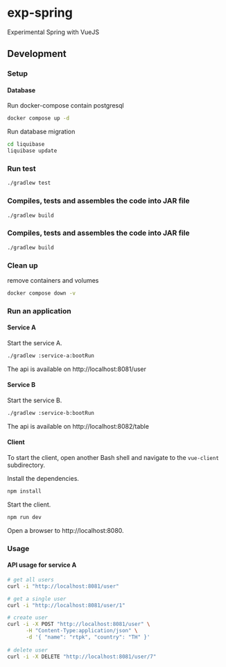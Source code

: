 # exp-spring
Experimental Spring with VueJS

## Development
### Setup
#### Database
Run docker-compose contain postgresql
```bash
docker compose up -d
```
Run database migration
```bash
cd liquibase
liquibase update
```
### Run test
```bash
./gradlew test
```

### Compiles, tests and assembles the code into JAR file
```bash
./gradlew build
```

### Compiles, tests and assembles the code into JAR file
```bash
./gradlew build
```


### Clean up
remove containers and volumes
```bash
docker compose down -v
```
### Run an application

#### Service A
Start the service A.
```bash
./gradlew :service-a:bootRun
```
The api is available on http://localhost:8081/user
#### Service B

Start the service B.
```bash
./gradlew :service-b:bootRun
```
The api is available on http://localhost:8082/table
#### Client
To start the client, open another Bash shell and navigate to the `vue-client` subdirectory.

Install the dependencies.
```bash
npm install
```
Start the client.
```bash
npm run dev
```

Open a browser to http://localhost:8080.
### Usage
#### API usage for service A
```bash
# get all users
curl -i "http://localhost:8081/user"

# get a single user
curl -i "http://localhost:8081/user/1"

# create user
curl -i -X POST "http://localhost:8081/user" \
      -H "Content-Type:application/json" \
      -d '{ "name": "rtpk", "country": "TH" }'
      
# delete user
curl -i -X DELETE "http://localhost:8081/user/7"
```

